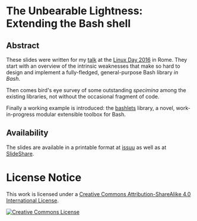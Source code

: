 # The Unbearable Lightness: Extending the Bash shell

## Abstract

These slides were written for my [talk](https://robertoreale.me/linux-day-2016) at the [Linux Day 2016](http://lugroma3.org/) in Rome.  They start with an overview of the intrinsic weaknesses that make so hard to design and implement a fully-fledged, general-purpose Bash library *in Bash*.

Then comes bird's eye survey of some outstanding *specimina* among the existing libraries, not without the occasional fragment of code.

Finally a working example is introduced: the [bashlets](https://bashlets.sh) library, a novel, work-in-progress modular extensible toolbox for Bash.

## Availability

The slides are available in a printable format at [issuu](https://issuu.com/roberto-reale/docs/linux-day-2016) as well as at [SlideShare](https://www.slideshare.net/robertoreale/the-unbearable-lightness-extending-the-bash-shell).

# License Notice

This work is licensed under a <a rel="license" href="http://creativecommons.org/licenses/by-sa/4.0/">Creative Commons Attribution-ShareAlike 4.0 International License</a>.

<a rel="license" href="http://creativecommons.org/licenses/by-sa/4.0/"><img alt="Creative Commons License" style="border-width:0" src="https://i.creativecommons.org/l/by-sa/4.0/88x31.png" /></a>
